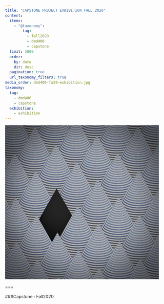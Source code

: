 ```yaml
---
title: "CAPSTONE PROJECT EXHIBITION FALL 2020"
content:
  items:
    - "@taxonomy":
        tag:
          - fall2020
          - dmd400
          - capstone
  limit: 5000
  order:
    by: date
    dir: desc
  pagination: true
  url_taxonomy_filters: true
media_order: dmd400-fa20-exhibition.jpg
taxonomy:
  tag:
    - dmd400
    - capstone
  exhibition:
    - exhibition
---
```


![dmd400-fa20-exhibition](../../exhibitionimages/dmd400-fa20-exhibition.jpg?cropResize=300,300 "dmd400-fa20-exhibition")

===

###Capstone : Fall2020
